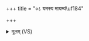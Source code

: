 +++
title = "०८ यमस्य मायम्यं\uf184"

+++
<details><summary>मूलम् (VS)</summary>

य॒मस्य॑ माय॒म्यं काम॒ आग॑न्त्समा॒ने योनौ॑ सह॒शेय्या॑य। जा॒येव॒ पत्ये॑ त॒न्वं᳡रिरिच्यां॒ वि चि॑द्वृहेव॒ रथ्ये॑व च॒क्रा ॥
</details>